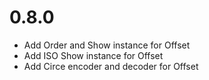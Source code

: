 0.8.0
=====

- Add Order and Show instance for Offset
- Add ISO Show instance for Offset
- Add Circe encoder and decoder for Offset
